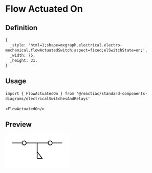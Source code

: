 # Flow Actuated On

## Definition

```
{
  _style: 'html=1;shape=mxgraph.electrical.electro-mechanical.flowActuatedSwitch;aspect=fixed;elSwitchState=on;',
  _width: 75,
  _height: 31,
}
```

## Usage

```
import { FlowActuatedOn } from '@reactiac/standard-components-diagrams/electricalSwitchesAndRelays'

<FlowActuatedOn/>
```

## Preview

<img src="./flow-actuated-on.png" width="200"/>
